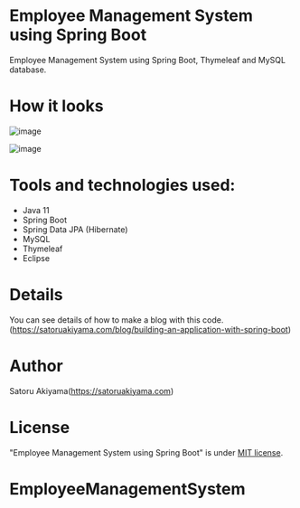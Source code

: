 # Employee Management System using Spring Boot

Employee Management System using Spring Boot, Thymeleaf and MySQL database.

# How it looks

![image](https://i.imgur.com/IVFwvXc.png)

![image](https://i.imgur.com/4HtlQrh.png)

# Tools and technologies used:

- Java 11
- Spring Boot
- Spring Data JPA (Hibernate)
- MySQL
- Thymeleaf
- Eclipse

# Details

You can see details of how to make a blog with this code. (https://satoruakiyama.com/blog/building-an-application-with-spring-boot)

# Author

Satoru Akiyama(https://satoruakiyama.com)

# License

"Employee Management System using Spring Boot" is under [MIT license](https://en.wikipedia.org/wiki/MIT_License).
# EmployeeManagementSystem
